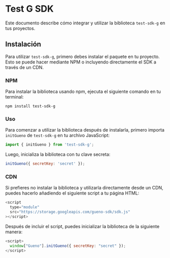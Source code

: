 # Test G SDK

Este documento describe cómo integrar y utilizar la biblioteca `test-sdk-g` en tus proyectos.

## Instalación

Para utilizar `test-sdk-g`, primero debes instalar el paquete en tu proyecto. Esto se puede hacer mediante NPM o incluyendo directamente el SDK a través de un CDN.

### NPM

Para instalar la biblioteca usando npm, ejecuta el siguiente comando en tu terminal:

```batch
npm install test-sdk-g
```

### Uso

Para comenzar a utilizar la biblioteca después de instalarla, primero importa `initGueno` de `test-sdk-g` en tu archivo JavaScript:

```javascript
import { initGueno } from 'test-sdk-g';
```

Luego, inicializa la biblioteca con tu clave secreta:

```javascript
initGueno({ secretKey: 'secret' });
```

### CDN

Si prefieres no instalar la biblioteca y utilizarla directamente desde un CDN, puedes hacerlo añadiendo el siguiente script a tu página HTML:

```javascript
<script
  type="module"
  src="https://storage.googleapis.com/gueno-sdk/sdk.js"
></script>
```

Después de incluir el script, puedes inicializar la biblioteca de la siguiente manera:

```javascript
<script>
  window["Gueno"].initGueno({ secretKey: "secret" });
</script>
```
